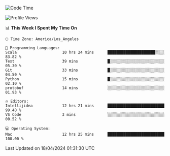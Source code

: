<!--START_SECTION:waka-->
![Code Time](http://img.shields.io/badge/Code%20Time-946%20hrs%2018%20mins-blue)

![Profile Views](http://img.shields.io/badge/Profile%20Views-0-blue)

📊 **This Week I Spent My Time On** 

```text
🕑︎ Time Zone: America/Los_Angeles

💬 Programming Languages: 
Scala                    10 hrs 24 mins      █████████████████████░░░░   83.82 % 
Text                     39 mins             █░░░░░░░░░░░░░░░░░░░░░░░░   05.30 % 
Git                      33 mins             █░░░░░░░░░░░░░░░░░░░░░░░░   04.50 % 
Python                   15 mins             █░░░░░░░░░░░░░░░░░░░░░░░░   02.10 % 
protobuf                 14 mins             ░░░░░░░░░░░░░░░░░░░░░░░░░   01.93 % 

🔥 Editors: 
Intellijidea             12 hrs 21 mins      █████████████████████████   99.48 % 
VS Code                  3 mins              ░░░░░░░░░░░░░░░░░░░░░░░░░   00.52 % 

💻 Operating System: 
Mac                      12 hrs 25 mins      █████████████████████████   100.00 % 
```


 Last Updated on 18/04/2024 01:31:30 UTC
<!--END_SECTION:waka-->
